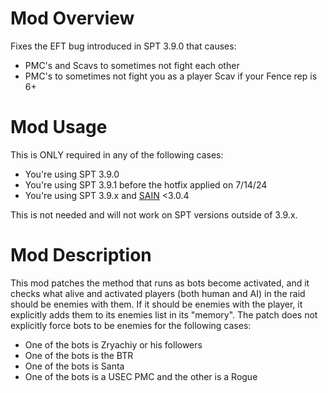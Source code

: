 # Mod Overview
Fixes the EFT bug introduced in SPT 3.9.0 that causes:
* PMC's and Scavs to sometimes not fight each other
* PMC's to sometimes not fight you as a player Scav if your Fence rep is 6+

# Mod Usage
This is ONLY required in any of the following cases:
* You're using SPT 3.9.0
* You're using SPT 3.9.1 before the hotfix applied on 7/14/24
* You're using SPT 3.9.x and [SAIN](https://hub.sp-tarkov.com/files/file/1062-sain-solarint-s-ai-modifications-full-ai-combat-system-replacement/) <3.0.4

This is not needed and will not work on SPT versions outside of 3.9.x.

# Mod Description
This mod patches the method that runs as bots become activated, and it checks what alive and activated players (both human and AI) in the raid should be enemies with them. If it should be enemies with the player, it explicitly adds them to its enemies list in its "memory". The patch does not explicitly force bots to be enemies for the following cases:
* One of the bots is Zryachiy or his followers
* One of the bots is the BTR
* One of the bots is Santa
* One of the bots is a USEC PMC and the other is a Rogue
